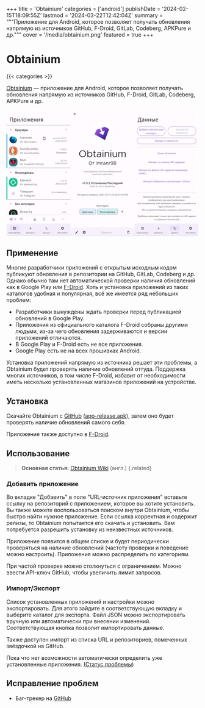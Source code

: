 +++
title = 'Obtainium'
categories = ['android']
publishDate = '2024-02-15T18:09:55Z'
lastmod = '2024-03-22T12:42:04Z'
summary = """Приложение для Android, которое позволяет получать обновления \
напрямую из источников GitHub, F-Droid, GitLab, Codeberg, APKPure и др."""
cover = '/media/obtainium.png'
featured = true
+++

# Obtainium
{{< categories >}}

[Obtainium](https://github.com/ImranR98/Obtainium#readme) — приложение для
Android, которое позволяет получать обновления напрямую из источников GitHub,
F-Droid, GitLab, Codeberg, APKPure и др.

![Obtainium](/media/obtainium.png)

## Применение

Многие разработчики приложений с открытым исходным кодом публикуют обновления в
репозитории на GitHub, GitLab, Codeberg и др. Однако обычно там нет
автоматической проверки наличия обновлений как в Google Play или
[F-Droid](/wiki/f-droid). Хоть и установка приложений из таких каталогов
удобная и популярная, всё же имеется ряд небольших проблем:

- Разработчики вынуждены ждать проверки перед публикацией обновлений в Google
Play.
- Приложения из официального каталога F-Droid собраны другими людьми, из-за чего
обновления задерживаются и версии приложений отличаются.
- В Google Play и F-Droid есть не все приложения.
- Google Play есть не на всех прошивках Android.

Установка приложений напрямую из источника решает эти проблемы, а Obtainium
будет проверять наличие обновлений оттуда. Поддержка многих источников, в
том числе F-Droid, избавит от необходимости иметь несколько установленных
магазинов приложений на устройстве.

## Установка

Скачайте Obtainium с
[GitHub](https://github.com/ImranR98/Obtainium/releases/latest)
([app-release.apk](https://github.com/ImranR98/Obtainium/releases/latest/download/app-release.apk)),
затем оно будет проверять наличие обновлений самого себя.

Приложение также доступно в
[F-Droid](https://f-droid.org/packages/dev.imranr.obtainium.fdroid).

## Использование

> **Основная статья:**
[Obtainium Wiki](https://github.com/ImranR98/Obtainium/wiki) (англ.)
{.related}

### Добавить приложение

Во вкладке "Добавить" в поле "URL-источник приложения" вставьте ссылку на
репозиторий с приложением, которое вы хотите установить. Вы также можете
воспользоваться поиском внутри Obtainium, чтобы быстро найти нужное приложение.
Если ссылка корректная и содержит релизы, то Obtainium попытается его скачать и
установить. Вам потребуется разрешить установку из неизвестных источников.

Приложение появится в общем списке и будет периодически проверяться на наличие
обновлений (частоту проверки и поведение можно настроить). Приложения можно
распределить по категориям.

При частой проверке можно столкнуться с ограничением. Можно ввести API-ключ
GitHub, чтобы увеличить лимит запросов.

### Импорт/Экспорт

Список установленных приложений и настройки можно экспортировать. Для этого
зайдите в соответствующую вкладку и выберите каталог для экспорта. Файл JSON
можно экспортировать вручную или автоматически при внесении изменений.
Соответствующая кнопка позволит импортировать данные.

Также доступен импорт из списка URL и репозиториев, помеченных звёздочкой на
GitHub.

Пока что нет возможности автоматически определить уже установленные приложения.
[(Статус проблемы)](https://github.com/ImranR98/Obtainium/issues/163)

## Исправление проблем

- Баг-трекер на [GitHub](https://github.com/ImranR98/Obtainium/issues)
